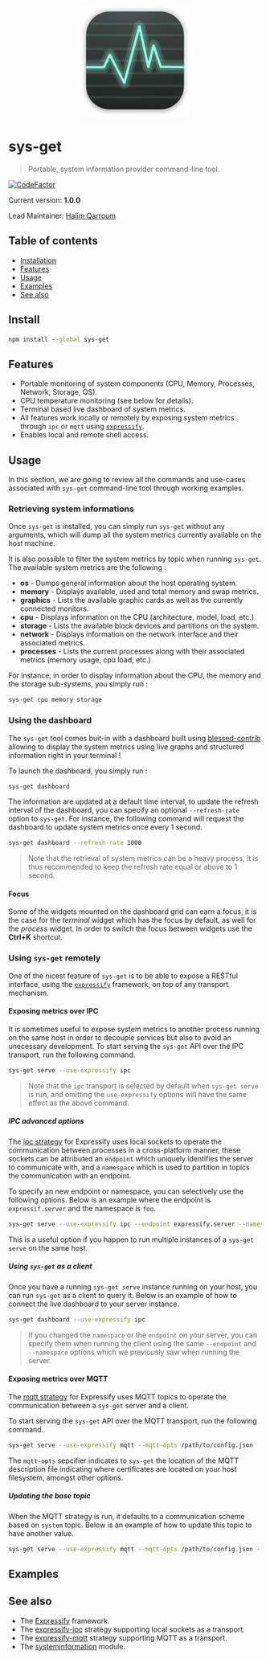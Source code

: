 <p align="center">
  <img width="220" src="assets/logo.png" />
</p>

# sys-get
> Portable, system information provider command-line tool.

[![CodeFactor](https://www.codefactor.io/repository/github/hqarroum/sys-get/badge/master)](https://www.codefactor.io/repository/github/hqarroum/sys-get/overview/master)

Current version: **1.0.0**

Lead Maintainer: [Halim Qarroum](mailto:hqm.post@gmail.com)

## Table of contents

- [Installation](#install)
- [Features](#features)
- [Usage](#usage)
- [Examples](#examples)
- [See also](#see-also)

## Install

```bash
npm install --global sys-get
```

## Features

 - Portable monitoring of system components (CPU, Memory, Processes, Network, Storage, OS).
 - CPU temperature monitoring (see below for details).
 - Terminal based live dashboard of system metrics.
 - All features work locally or remotely by exposing system metrics through `ipc` or `mqtt` using [`expressify`](https://github.com/HQarroum/expressify).
 - Enables local and remote shell access.

## Usage

In this section, we are going to review all the commands and use-cases associated with `sys-get` command-line tool through working examples.

### Retrieving system informations

Once `sys-get` is installed, you can simply run `sys-get` without any arguments, which will dump all the system metrics currently available on the host machine.

It is also possible to filter the system metrics by topic when running `sys-get`. The available system metrics are the following :

 - **os** - Dumps general information about the host operating system.
 - **memory** - Displays available, used and total memory and swap metrics.
 - **graphics** - Lists the available graphic cards as well as the currently connected monitors.
 - **cpu** - Displays information on the CPU (architecture, model, load, etc.)
 - **storage** - Lists the available block devices and partitions on the system.
 - **network** - Displays information on the network interface and their associated metrics.
 - **processes** - Lists the current processes along with their associated metrics (memory usage, cpu load, etc.)
 
For instance, in order to display information about the CPU, the memory and the storage sub-systems, you simply run :

```bash
sys-get cpu memory storage
```

### Using the dashboard
 
The `sys-get` tool comes buit-in with a dashboard built using [blessed-contrib](https://github.com/yaronn/blessed-contrib/) allowing to display the system metrics using live graphs and structured information right in your terminal !
 
To launch the dashboard, you simply run :

```bash
sys-get dashboard
```

The information are updated at a default time interval, to update the refresh interval of the dashboard, you can specify an optional `--refresh-rate` option to `sys-get`. For instance, the following command will request the dashboard to update system metrics once every 1 second.

```bash
sys-get dashboard --refresh-rate 1000
```

> Note that the retrieval of system metrics can be a heavy process, it is thus recommended to keep the refresh rate equal or above to 1 second.

#### Focus

Some of the widgets mounted on the dashboard grid can earn a focus, it is the case for the *terminal* widget which has the focus by default, as well for the *process* widget. In order to switch the focus between widgets use the **Ctrl+K** shortcut.

### Using `sys-get` remotely

One of the nicest feature of `sys-get` is to be able to expose a RESTful interface, using the [`expressify`](https://github.com/HQarroum/expressify) framework, on top of any transport mechanism.

#### Exposing metrics over IPC

It is sometimes useful to expose system metrics to another process running on the same host in order to decouple services but also to avoid an unecessary development. To start serving the `sys-get` API over the IPC transport, run the following command.

```bash
sys-get serve --use-expressify ipc
```

> Note that the `ipc` transport is selected by default when `sys-get serve` is run, and omitting the `use-expressify` options will have the same effect as the above command.

##### IPC advanced options

The [ipc strategy](https://github.com/HQarroum/expressify-ipc) for Expressify uses local sockets to operate the communication between processes in a cross-platform manner, these sockets can be attributed an `endpoint` which uniquely identifies the server to communicate with, and a `namespace` which is used to partition in topics the communication with an endpoint.

To specify an new endpoint or namespace, you can selectively use the following options. Below is an example where the endpoint is `expressif.server` and the namespace is `foo`.

```bash
sys-get serve --use-expressify ipc --endpoint expressify.server --namespace foo
```

This is a useful option if you happen to run multiple instances of a `sys-get serve` on the same host.

##### Using `sys-get` as a client

Once you have a running `sys-get serve` instance running on your host, you can run `sys-get` as a client to query it. Below is an example of how to connect the live dashboard to your server instance.

```bash
sys-get dashboard --use-expressify ipc
```

> If you changed the `namespace` or the `endpoint` on your server, you can specify them when running the client using the same `--endpoint` and `--namespace` options which we previously saw when running the server.

#### Exposing metrics over MQTT

The [mqtt strategy](https://github.com/HQarroum/expressify-mqtt) for Expressify uses MQTT topics to operate the communication between a `sys-get` server and a client.

To start serving the `sys-get` API over the MQTT transport, run the following command.

```bash
sys-get serve --use-expressify mqtt --mqtt-opts /path/to/config.json
```

The `mqtt-opts` sepcifier indicates to `sys-get` the location of the MQTT description file indicating where certificates are located on your host filesystem, amongst other options.

##### Updating the base topic

When the MQTT strategy is run, it defaults to a communication scheme based on `system` topic. Below is an example of how to update this topic to have another value.

```bash
sys-get serve --use-expressify mqtt --mqtt-opts /path/to/config.json --topic my/topic
```

## Examples

## See also

 - The [Expressify](https://github.com/HQarroum/expressify) framework.
 - The [expressify-ipc](https://github.com/HQarroum/expressify-ipc) strategy supporting local sockets as a transport.
 - The [expressify-mqtt](https://github.com/HQarroum/expressify-mqtt) strategy supporting MQTT as a transport.
 - The [systeminformation]() module.

